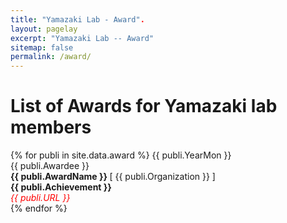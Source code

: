 ```yaml
---
title: "Yamazaki Lab - Award".  
layout: pagelay
excerpt: "Yamazaki Lab -- Award"
sitemap: false
permalink: /award/
---
```



# List of Awards for Yamazaki lab members

{% for publi in site.data.award %}
{{ publi.YearMon }} <br>
{{ publi.Awardee }} <br>
<b> {{ publi.AwardName }} </b> [ {{ publi.Organization }} ] <br>
<b> {{ publi.Achievement }}</b><br>
<em><font color="red">{{ publi.URL }}</font></em> <br>
{% endfor %}

